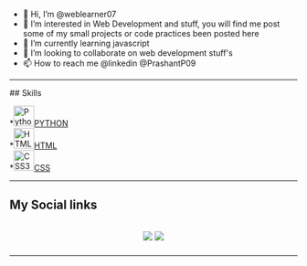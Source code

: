 - 👋 Hi, I’m @weblearner07
- 👀 I’m interested in Web Development and stuff, you will find me post some of my small projects or code practices been posted here 
- 🌱 I’m currently learning javascript
- 💞️ I’m looking to collaborate on web development stuff's
- 📫 How to reach me @linkedin @PrashantP09
<hr>
## Skills
<p align="left">
*<a href="https://www.python.org/" target="_blank" rel="noreferrer"><img src="https://raw.githubusercontent.com/danielcranney/readme-generator/main/public/icons/skills/python-colored.svg" width="36" height="36" alt="Python" />PYTHON</a><br>
*<a href="https://developer.mozilla.org/en-US/docs/Glossary/HTML5" target="_blank" rel="noreferrer"><img src="https://raw.githubusercontent.com/danielcranney/readme-generator/main/public/icons/skills/html5-colored.svg" width="36" height="36" alt="HTML5" />HTML</a><br>
*<a href="https://www.w3.org/TR/CSS/#css" target="_blank" rel="noreferrer"><img src="https://raw.githubusercontent.com/danielcranney/readme-generator/main/public/icons/skills/css3-colored.svg" width="36" height="36" alt="CSS3" />CSS</a><br>

</p>
<hr>
<h2>My Social links<h2>
<p align="center">
  <a href="https://www.linkedin.com/in/prashantpukale09/"><img src="https://img.shields.io/badge/linkedin-%230077B5.svg?style=for-the-badge&logo=linkedin&logoColor=white"></a>
  <a href="https://www.instagram.com/prashant.pukale_/" target="_blank"><img src="https://img.shields.io/badge/instagram-%23E4405F.svg?style=for-the-badge&logo=Instagram&logoColor=white"></a>
</p>
<hr>

